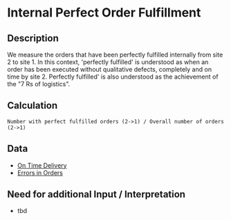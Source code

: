 # Internal Perfect Order Fulfillment

## Description
We measure the orders that have been perfectly fulfilled internally from site 2 to site 1. In this context, 'perfectly fulfilled' is understood as when an order has been executed without qualitative defects, completely and on time by site 2. Perfectly fulfilled' is also understood as the achievement of the "7 Rs of logistics".

## Calculation
`Number with perfect fulfilled orders (2->1) / Overall number of orders (2->1)`

## Data
* [On Time Delivery](OnTimeDelivery.md)
* [Errors in Orders](ErrorsinOrders.md)

## Need for additional Input / Interpretation
* tbd
